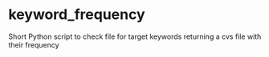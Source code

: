 # keyword_frequency
Short Python script to check file for target keywords returning a cvs file with their frequency
